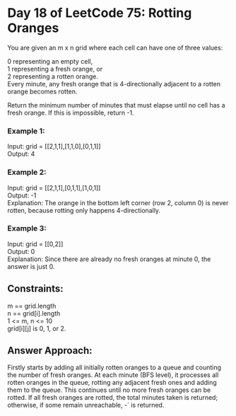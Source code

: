 # Day 18 of LeetCode 75: Rotting Oranges

You are given an m x n grid where each cell can have one of three values:<br>

0 representing an empty cell,<br>
1 representing a fresh orange, or<br>
2 representing a rotten orange.<br>
Every minute, any fresh orange that is 4-directionally adjacent to a rotten orange becomes rotten.<br>

Return the minimum number of minutes that must elapse until no cell has a fresh orange. If this is impossible, return -1.<br>

### Example 1:
Input: grid = [[2,1,1],[1,1,0],[0,1,1]]<br>
Output: 4<br>

### Example 2:
Input: grid = [[2,1,1],[0,1,1],[1,0,1]]<br>
Output: -1<br>
Explanation: The orange in the bottom left corner (row 2, column 0) is never rotten, because rotting only happens 4-directionally.<br>

### Example 3:
Input: grid = [[0,2]]<br>
Output: 0<br>
Explanation: Since there are already no fresh oranges at minute 0, the answer is just 0.<br>
 

## Constraints:
m == grid.length<br>
n == grid[i].length<br>
1 <= m, n <= 10<br>
grid[i][j] is 0, 1, or 2.<br>

## Answer Approach:
Firstly starts by adding all initially rotten oranges to a queue and counting the number of fresh oranges. At each minute (BFS level), it processes all rotten oranges in the queue, rotting any adjacent fresh ones and adding them to the queue. This continues until no more fresh oranges can be rotted. If all fresh oranges are rotted, the total minutes taken is returned; otherwise, if some remain unreachable, -` is returned.
<br>